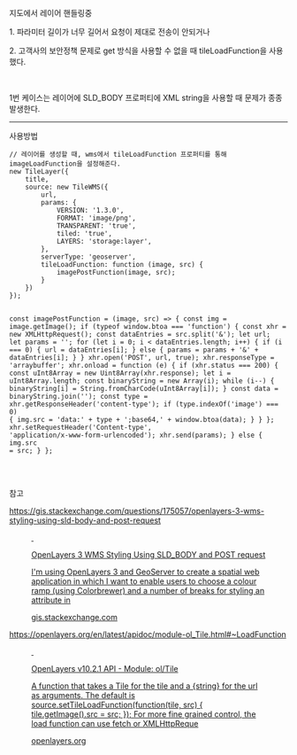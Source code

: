 <p data-ke-size="size16">지도에서 레이어 핸들링중</p>
<p data-ke-size="size16">1. 파라미터 길이가 너무 길어서 요청이 제대로 전송이 안되거나</p>
<p data-ke-size="size16">2. 고객사의 보안정책 문제로 get 방식을 사용할 수 없을 때 tileLoadFunction을 사용했다.</p>
<p data-ke-size="size16">&nbsp;</p>
<p data-ke-size="size16">1번 케이스는 레이어에 SLD_BODY 프로퍼티에 XML string을 사용할 때 문제가 종종 발생한다.</p>
<hr contenteditable="false" data-ke-type="horizontalRule" data-ke-style="style5" />
<p data-ke-size="size16">사용방법</p>
<pre id="code_1727609525828" class="javascript" data-ke-language="javascript" data-ke-type="codeblock"><code>// 레이어를 생성할 때, wms에서 tileLoadFunction 프로퍼티를 통해 imageLoadFunction을 설정해준다.
new TileLayer({
    title,
    source: new TileWMS({
        url,
        params: {
            VERSION: '1.3.0',
            FORMAT: 'image/png',
            TRANSPARENT: 'true',
            tiled: 'true',
            LAYERS: 'storage:layer',
        },
        serverType: 'geoserver',
        tileLoadFunction: function (image, src) {
            imagePostFunction(image, src);
        }
    })
});

const imagePostFunction = (image, src) =&gt; {
	const img = image.getImage();
	if (typeof window.btoa === 'function') {
		const xhr = new XMLHttpRequest();
		const dataEntries = src.split('&amp;');
		let url;
		let params = '';
		for (let i = 0; i &lt; dataEntries.length; i++) {
			if (i === 0) {
				url = dataEntries[i];
			} else {
				params = params + '&amp;' + dataEntries[i];
			}
		}
		xhr.open('POST', url, true);
		xhr.responseType = 'arraybuffer';
		xhr.onload = function (e) {
			if (xhr.status === 200) {
				const uInt8Array = new Uint8Array(xhr.response);
				let i = uInt8Array.length;
				const binaryString = new Array(i);
				while (i--) {
					binaryString[i] = String.fromCharCode(uInt8Array[i]);
				}
				const data = binaryString.join('');
				const type = xhr.getResponseHeader('content-type');
				if (type.indexOf('image') === 0) {
					img.src = 'data:' + type + ';base64,' + window.btoa(data);
				}
			}
		};
		xhr.setRequestHeader('Content-type', 'application/x-www-form-urlencoded');
		xhr.send(params);
	} else {
		img.src = src;
	}
};</code></pre>
<p data-ke-size="size16">&nbsp;</p>
<p data-ke-size="size16">참고</p>
<p data-ke-size="size16"><a href="https://gis.stackexchange.com/questions/175057/openlayers-3-wms-styling-using-sld-body-and-post-request" target="_blank" rel="noopener&nbsp;noreferrer">https://gis.stackexchange.com/questions/175057/openlayers-3-wms-styling-using-sld-body-and-post-request</a></p>
<figure id="og_1727609544307" contenteditable="false" data-ke-type="opengraph" data-ke-align="alignCenter" data-og-type="website" data-og-title="OpenLayers 3 WMS Styling Using SLD_BODY and POST request" data-og-description="I'm using OpenLayers 3 and GeoServer to create a spatial web application in which I want to enable users to choose a colour ramp (using Colorbrewer) and a number of breaks for styling an attribute in" data-og-host="gis.stackexchange.com" data-og-source-url="https://gis.stackexchange.com/questions/175057/openlayers-3-wms-styling-using-sld-body-and-post-request" data-og-url="https://gis.stackexchange.com/questions/175057/openlayers-3-wms-styling-using-sld-body-and-post-request" data-og-image="https://scrap.kakaocdn.net/dn/hmbGi/hyW6ylSRY2/QlokQgCI9SWJcF6OEHY371/img.png?width=316&amp;height=316&amp;face=0_0_316_316"><a href="https://gis.stackexchange.com/questions/175057/openlayers-3-wms-styling-using-sld-body-and-post-request" target="_blank" rel="noopener" data-source-url="https://gis.stackexchange.com/questions/175057/openlayers-3-wms-styling-using-sld-body-and-post-request">
<div class="og-image" style="background-image: url('https://scrap.kakaocdn.net/dn/hmbGi/hyW6ylSRY2/QlokQgCI9SWJcF6OEHY371/img.png?width=316&amp;height=316&amp;face=0_0_316_316');">&nbsp;</div>
<div class="og-text">
<p class="og-title" data-ke-size="size16">OpenLayers 3 WMS Styling Using SLD_BODY and POST request</p>
<p class="og-desc" data-ke-size="size16">I'm using OpenLayers 3 and GeoServer to create a spatial web application in which I want to enable users to choose a colour ramp (using Colorbrewer) and a number of breaks for styling an attribute in</p>
<p class="og-host" data-ke-size="size16">gis.stackexchange.com</p>
</div>
</a></figure>
<p data-ke-size="size16"><a href="https://openlayers.org/en/latest/apidoc/module-ol_Tile.html#~LoadFunction" target="_blank" rel="noopener&nbsp;noreferrer">https://openlayers.org/en/latest/apidoc/module-ol_Tile.html#~LoadFunction</a></p>
<figure id="og_1727609573590" contenteditable="false" data-ke-type="opengraph" data-ke-align="alignCenter" data-og-type="website" data-og-title="OpenLayers v10.2.1 API - Module: ol/Tile" data-og-description="A function that takes a Tile for the tile and a {string} for the url as arguments. The default is source.setTileLoadFunction(function(tile, src) { tile.getImage().src = src; }); For more fine grained control, the load function can use fetch or XMLHttpReque" data-og-host="openlayers.org" data-og-source-url="https://openlayers.org/en/latest/apidoc/module-ol_Tile.html#~LoadFunction" data-og-url="https://openlayers.org/en/latest/apidoc/module-ol_Tile.html#~LoadFunction" data-og-image=""><a href="https://openlayers.org/en/latest/apidoc/module-ol_Tile.html#~LoadFunction" target="_blank" rel="noopener" data-source-url="https://openlayers.org/en/latest/apidoc/module-ol_Tile.html#~LoadFunction">
<div class="og-image" style="background-image: url();">&nbsp;</div>
<div class="og-text">
<p class="og-title" data-ke-size="size16">OpenLayers v10.2.1 API - Module: ol/Tile</p>
<p class="og-desc" data-ke-size="size16">A function that takes a Tile for the tile and a {string} for the url as arguments. The default is source.setTileLoadFunction(function(tile, src) { tile.getImage().src = src; }); For more fine grained control, the load function can use fetch or XMLHttpReque</p>
<p class="og-host" data-ke-size="size16">openlayers.org</p>
</div>
</a></figure>
<p data-ke-size="size16">&nbsp;</p>
<p data-ke-size="size16">&nbsp;</p>